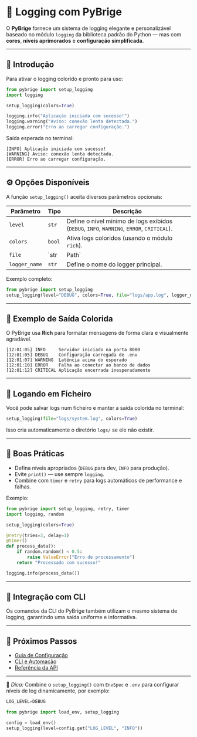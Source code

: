 # 🧾 Logging com PyBrige

O **PyBrige** fornece um sistema de logging elegante e personalizável baseado no módulo `logging` da biblioteca padrão do Python — mas com **cores**, **níveis aprimorados** e **configuração simplificada**.

---

## 🚀 Introdução

Para ativar o logging colorido e pronto para uso:

```python
from pybrige import setup_logging
import logging

setup_logging(colors=True)

logging.info("Aplicação iniciada com sucesso!")
logging.warning("Aviso: conexão lenta detectada.")
logging.error("Erro ao carregar configuração.")
```

Saída esperada no terminal:

```
[INFO] Aplicação iniciada com sucesso!
[WARNING] Aviso: conexão lenta detectada.
[ERROR] Erro ao carregar configuração.
```

---

## ⚙️ Opções Disponíveis

A função `setup_logging()` aceita diversos parâmetros opcionais:

| Parâmetro | Tipo | Descrição |
|------------|------|------------|
| `level` | `str` | Define o nível mínimo de logs exibidos (`DEBUG`, `INFO`, `WARNING`, `ERROR`, `CRITICAL`). |
| `colors` | `bool` | Ativa logs coloridos (usando o módulo `rich`). |
| `file` | `str | Path` | Caminho para gravar logs em ficheiro. |
| `logger_name` | `str` | Define o nome do logger principal. |

Exemplo completo:

```python
from pybrige import setup_logging
setup_logging(level="DEBUG", colors=True, file="logs/app.log", logger_name="pybrige-demo")
```

---

## 🎨 Exemplo de Saída Colorida

O PyBrige usa **Rich** para formatar mensagens de forma clara e visualmente agradável.

```
[12:01:05] INFO     Servidor iniciado na porta 8080
[12:01:05] DEBUG    Configuração carregada de .env
[12:01:07] WARNING  Latência acima do esperado
[12:01:10] ERROR    Falha ao conectar ao banco de dados
[12:01:12] CRITICAL Aplicação encerrada inesperadamente
```

---

## 🧩 Logando em Ficheiro

Você pode salvar logs num ficheiro e manter a saída colorida no terminal:

```python
setup_logging(file="logs/system.log", colors=True)
```

Isso cria automaticamente o diretório `logs/` se ele não existir.

---

## 🧠 Boas Práticas

- Defina níveis apropriados (`DEBUG` para dev, `INFO` para produção).  
- Evite `print()` — use sempre `logging`.  
- Combine com `timer` e `retry` para logs automáticos de performance e falhas.  

Exemplo:

```python
from pybrige import setup_logging, retry, timer
import logging, random

setup_logging(colors=True)

@retry(tries=3, delay=1)
@timer()
def process_data():
    if random.random() < 0.5:
        raise ValueError("Erro de processamento")
    return "Processado com sucesso!"

logging.info(process_data())
```

---

## 🔧 Integração com CLI

Os comandos da CLI do PyBrige também utilizam o mesmo sistema de logging, garantindo uma saída uniforme e informativa.

---

## 🧭 Próximos Passos

- [Guia de Configuração](configuration.md)
- [CLI e Automação](cli.md)
- [Referência da API](../api-reference.md)

---

📘 *Dica:* Combine o `setup_logging()` com `EnvSpec` e `.env` para configurar níveis de log dinamicamente, por exemplo:

```python
LOG_LEVEL=DEBUG
```

```python
from pybrige import load_env, setup_logging

config = load_env()
setup_logging(level=config.get("LOG_LEVEL", "INFO"))
```
